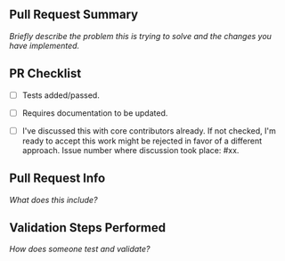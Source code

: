 <!--
Thank you for submitting a Pull Request.

Note:
  - Read our Pull Request guidelines:
    https://github.com/CMihai99/basketball-powerhouse/blob/main/docs/maintainer/PRGuidelines.md

  - Associate an issue with the Pull Request.

  - Ensure that the code is up-to-date with the main branch.

  - Include the following information in your PR description.
-->

## Pull Request Summary

*Briefly describe the problem this is trying to solve and the changes you have implemented.*

## PR Checklist

-   [ ] Tests added/passed.

-   [ ] Requires documentation to be updated.

-   [ ] I've discussed this with core contributors already.
    If not checked, I'm ready to accept this work might be rejected in favor of a different approach.
    Issue number where discussion took place: #xx.

## Pull Request Info

*What does this include?*

## Validation Steps Performed

*How does someone test and validate?*

